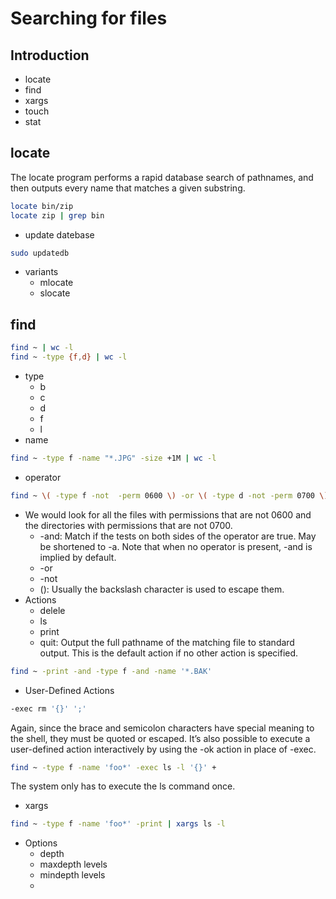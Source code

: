 <!--
.. title: Searching For Files
.. slug: searching-for-files
.. date: 2019-03-30 16:28:19 UTC+08:00
.. tags: 
.. category: 
.. link: 
.. description: 
.. type: text
-->

# Searching for files
## Introduction
* locate
* find
* xargs
* touch
* stat
## locate
The locate program performs a rapid database search of pathnames, and then outputs
every name that matches a given substring.
```bash
locate bin/zip
locate zip | grep bin
```
* update datebase
```bash
sudo updatedb
```
* variants
	* mlocate
	* slocate

## find
```bash
find ~ | wc -l
find ~ -type {f,d} | wc -l
```
* type
	* b
	* c
	* d
	* f
	* l
* name
```bash
find ~ -type f -name "*.JPG" -size +1M | wc -l
```
* operator
```bash
find ~ \( -type f -not  -perm 0600 \) -or \( -type d -not -perm 0700 \)
```
* We would look for
all the files with permissions that are not 0600 and the directories with permissions that
are not 0700.
	* -and: Match if the tests on both sides of the operator are true.  May be shortened to -a. Note that when no operator is present, -and is implied by default.
	* -or 
	* -not
	* (): Usually the backslash character is used to escape them.
* Actions
	* delele
	* ls
	* print
	* quit: Output the full pathname of the matching file to standard output. This is the default action if no other action is specified. 
```bash
find ~ -print -and -type f -and -name '*.BAK'
```
* User-Defined Actions
```bash
-exec rm '{}' ';'
```
Again, since the brace and semicolon characters have special meaning to the shell, they must be quoted or escaped.
It’s also possible to execute a user-defined action interactively by using the -ok action in place of -exec.
```bash
find ~ -type f -name 'foo*' -exec ls -l '{}' +
```
The system only has to execute the ls command once.
* xargs
```bash
find ~ -type f -name 'foo*' -print | xargs ls -l 
```
* Options
	* depth
	* maxdepth levels
	* mindepth levels
	*
